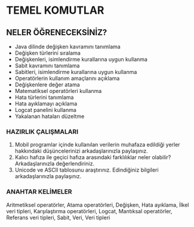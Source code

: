# TEMEL KOMUTLAR

## NELER ÖĞRENECEKSİNİZ?
- Java dilinde değişken kavramını tanımlama
- Değişken türlerini sıralama
- Değişkenleri, isimlendirme kurallarına uygun kullanma
- Sabit kavramını tanımlama
- Sabitleri, isimlendirme kurallarına uygun kullanma
- Operatörlerin kullanım amaçlarını açıklama
- Değişkenlere değer atama
- Matematiksel operatörleri kullanma
- Hata türlerini tanımlama
- Hata ayıklamayı açıklama
- Logcat panelini kullanma
- Yakalanan hataları düzeltme

### HAZIRLIK ÇALIŞMALARI
1. Mobil programlar içinde kullanılan verilerin muhafaza edildiği yerler hakkındaki düşüncelerinizi arkadaşlarınızla paylaşınız.
2. Kalıcı hafıza ile geçici hafıza arasındaki farklılıklar neler olabilir? Arkadaşlarınızla değerlendiriniz.
3. Unicode ve ASCII tablosunu araştırınız. Edindiğiniz bilgileri arkadaşlarınızla paylaşınız.

### ANAHTAR KELİMELER
Aritmetiksel operatörler, Atama operatörleri, Değişken, Hata ayıklama, İlkel veri tipleri, Karşılaştırma operatörleri, Logcat, Mantıksal operatörler, Referans veri tipleri, Sabit, Veri, Veri tipleri